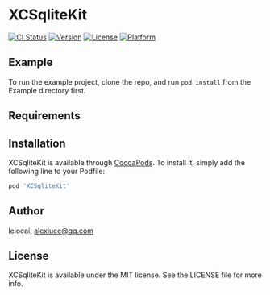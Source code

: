 # XCSqliteKit

[![CI Status](http://img.shields.io/travis/leiocai/XCSqliteKit.svg?style=flat)](https://travis-ci.org/leiocai/XCSqliteKit)
[![Version](https://img.shields.io/cocoapods/v/XCSqliteKit.svg?style=flat)](http://cocoapods.org/pods/XCSqliteKit)
[![License](https://img.shields.io/cocoapods/l/XCSqliteKit.svg?style=flat)](http://cocoapods.org/pods/XCSqliteKit)
[![Platform](https://img.shields.io/cocoapods/p/XCSqliteKit.svg?style=flat)](http://cocoapods.org/pods/XCSqliteKit)

## Example

To run the example project, clone the repo, and run `pod install` from the Example directory first.

## Requirements

## Installation

XCSqliteKit is available through [CocoaPods](http://cocoapods.org). To install
it, simply add the following line to your Podfile:

```ruby
pod 'XCSqliteKit'
```

## Author

leiocai, alexiuce@qq.com

## License

XCSqliteKit is available under the MIT license. See the LICENSE file for more info.
